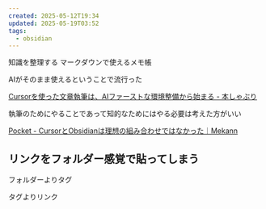 ```yaml
---
created: 2025-05-12T19:34
updated: 2025-05-19T03:52
tags:
  - obsidian
---
```


知識を整理する
マークダウンで使えるメモ帳

AIがそのまま使えるということで流行った

[Cursorを使った文章執筆は、AIファーストな環境整備から始まる - 本しゃぶり](https://honeshabri.hatenablog.com/entry/cursor_markdown_ecosystem)


執筆のためにやることであって知的なためにはやる必要は考えた方がいい

[Pocket - CursorとObsidianは理想の組み合わせではなかった｜Mekann](https://getpocket.com/ja/read/32cpdT62A2ao6h4975g67f2bprd1A84921cOf8v780J81aZ8c49a3I74cbTaT556_8f46f1aebd6f76297ddbf628f584d9a9)


## リンクをフォルダー感覚で貼ってしまう

フォルダーよりタグ

タグよりリンク

